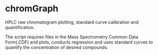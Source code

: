 # chromGraph
HPLC raw chromatogram plotting, standard curve calibration and quantification.

The script requires files in the Mass Spectrometry Common Data Form(.CDF) and plots, conducts regression and uses standard curves to quantify the concentration of desired compounds.
 
